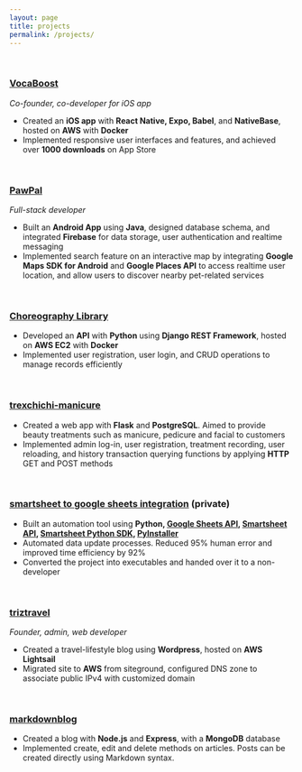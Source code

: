 ```yaml
---
layout: page
title: projects
permalink: /projects/
---
```


<br/>

### **[VocaBoost](https://github.com/cwhuang29/vocaboost-app)**
*Co-founder, co-developer for iOS app*
* Created an **iOS app** with **React Native, Expo, Babel**, and **NativeBase**, hosted on **AWS** with **Docker**
* Implemented responsive user interfaces and features, and achieved over **1000 downloads** on App Store

<br/>

### **[PawPal](https://github.com/yunchipang/PawPal)**
*Full-stack developer*
* Built an **Android App** using **Java**, designed database schema, and integrated **Firebase** for data storage, user authentication and realtime messaging
* Implemented search feature on an interactive map by integrating **Google Maps SDK for Android** and **Google Places API** to access realtime user location, and allow users to discover nearby pet-related services

<br/>

### **[Choreography Library](https://github.com/yunchipang/djangorf_choreolib)**
* Developed an **API** with **Python** using **Django REST Framework**, hosted on **AWS EC2** with **Docker**
* Implemented user registration, user login, and CRUD operations to manage records efficiently

<br/>

### **[trexchichi-manicure](https://github.com/yunchipang/trexchichi-manicure)**
* Created a web app with **Flask** and **PostgreSQL**. Aimed to provide beauty treatments such as manicure, pedicure and facial to customers
* Implemented admin log-in, user registration, treatment recording, user reloading, and history transaction
querying functions by applying **HTTP** GET and POST methods

<br/>

### **[smartsheet to google sheets integration](https://github.com/yunchipang/smartsheet-gsheet-integration)** (private)
* Built an automation tool using **Python, [Google Sheets API](https://developers.google.com/sheets/api), [Smartsheet API](https://smartsheet.redoc.ly/), [Smartsheet Python SDK](http://smartsheet-platform.github.io/smartsheet-python-sdk/index.html), [PyInstaller](https://pyinstaller.org/)**
* Automated data update processes. Reduced 95% human error and improved time efficiency by 92%
* Converted the project into executables and handed over it to a non-developer

<br/>

### [**triztravel**](https://triztravel.com)
*Founder, admin, web developer*
* Created a travel-lifestyle blog using **Wordpress**, hosted on **AWS Lightsail**
* Migrated site to **AWS** from siteground, configured DNS zone to associate public IPv4 with customized domain

<br/>

### [**markdownblog**](https://github.com/yunchipang/markdownblog)
* Created a blog with **Node.js** and **Express**, with a **MongoDB** database
* Implemented create, edit and delete methods on articles. Posts can be created directly using Markdown syntax. 